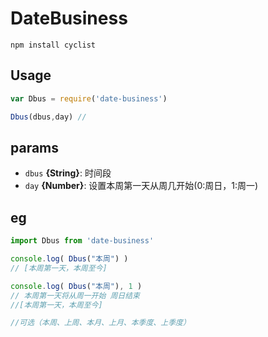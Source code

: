 # DateBusiness

```
npm install cyclist
```


## Usage

``` js
var Dbus = require('date-business')

Dbus(dbus,day) // 


```



## params

* `dbus` **{String}**: 时间段
* `day` **{Number}**: 设置本周第一天从周几开始(0:周日，1:周一)


## eg

``` js
import Dbus from 'date-business' 

console.log( Dbus("本周") )
// [本周第一天，本周至今]

console.log( Dbus("本周"), 1 )
// 本周第一天将从周一开始 周日结束
//[本周第一天，本周至今]

//可选（本周、上周、本月、上月、本季度、上季度）

```